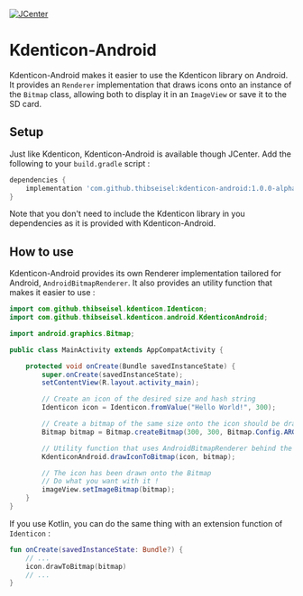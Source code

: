 [ ![JCenter](https://api.bintray.com/packages/nihilus/android/kdenticon-android/images/download.svg) ](https://bintray.com/nihilus/android/kdenticon-android/_latestVersion)

# Kdenticon-Android

Kdenticon-Android makes it easier to use the Kdenticon library on Android. It provides an `Renderer`
implementation that draws icons onto an instance of the `Bitmap` class, allowing both to display it
in an `ImageView` or save it to the SD card.

## Setup

Just like Kdenticon, Kdenticon-Android is available though JCenter. Add the following to
your `build.gradle` script :

```gradle
dependencies {
    implementation 'com.github.thibseisel:kdenticon-android:1.0.0-alpha4'
}
```

Note that you don't need to include the Kdenticon library in you dependencies as it is provided with
Kdenticon-Android.

## How to use

Kdenticon-Android provides its own Renderer implementation tailored for Android,
`AndroidBitmapRenderer`. It also provides an utility function that makes it easier to use :

```java
import com.github.thibseisel.kdenticon.Identicon;
import com.github.thibseisel.kdenticon.android.KdenticonAndroid;

import android.graphics.Bitmap;

public class MainActivity extends AppCompatActivity {

    protected void onCreate(Bundle savedInstanceState) {
        super.onCreate(savedInstanceState);
        setContentView(R.layout.activity_main);

        // Create an icon of the desired size and hash string
        Identicon icon = Identicon.fromValue("Hello World!", 300);

        // Create a bitmap of the same size onto the icon should be drawn
        Bitmap bitmap = Bitmap.createBitmap(300, 300, Bitmap.Config.ARGB_8888);

        // Utility function that uses AndroidBitmapRenderer behind the scene to draw onto bitmap
        KdenticonAndroid.drawIconToBitmap(icon, bitmap);

        // The icon has been drawn onto the Bitmap
        // Do what you want with it !
        imageView.setImageBitmap(bitmap);
    }
}
```

If you use Kotlin, you can do the same thing with an extension function of `Identicon` :

```kotlin
fun onCreate(savedInstanceState: Bundle?) {
    // ...
    icon.drawToBitmap(bitmap)
    // ...
}
```
